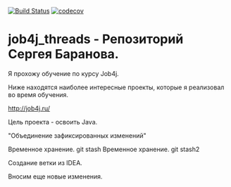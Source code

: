 [![Build Status](https://travis-ci.com/mariosb84/job4j_threads.svg?branch=master)](https://travis-ci.com/mariosb84/job4j_threads)
[![codecov](https://codecov.io/gh/mariosb84/job4j_threads/branch/master/graph/badge.svg)](https://codecov.io/gh/mariosb84/job4j_threads)
# job4j_threads - Репозиторий Сергея Баранова.

Я прохожу обучение по курсу Job4j.

Ниже находятся наиболее интересные проекты, которые я реализовал во время обучения.

http://job4j.ru/

Цель проекта - освоить Java.

"Объединение зафиксированных изменений"

Временное хранение. git stash
Временное хранение. git stash2

Создание ветки из IDEA.

Вносим еще новые изменения.